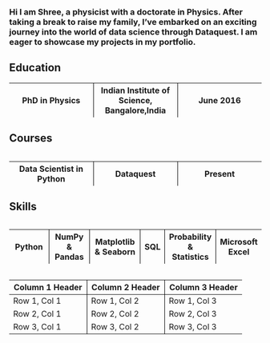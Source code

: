 ### Hi I am Shree, a physicist with a doctorate in Physics. After taking a break to raise my family, I’ve embarked on an exciting journey into the world of data science through Dataquest. I am eager to showcase my projects in my portfolio.


## Education
<table>
  <colgroup>
    <col style="width: 33%;">
    <col style="width: 33%;">
    <col style="width: 33%;">
  </colgroup>
  <thead>
    <tr>
      <th style="border-right: 1px solid #000;">PhD in Physics</th>
      <th style="border-right: 1px solid #000;">Indian Institute of Science, Bangalore,India</th>
      <th>June 2016</th>
    </tr>
  </thead>
  <table>
  

## Courses
<table>
  <colgroup>
    <col style="width: 33%;">
    <col style="width: 33%;">
    <col style="width: 33%;">
  </colgroup>
  <thead>
    <tr>
      <th style="border-right: 1px solid #000;">Data Scientist in Python</th>
      <th style="border-right: 1px solid #000;">Dataquest</th>
      <th>Present</th>
    </tr>
  </thead>
  <table>

## Skills
<table>
  <colgroup>
    <col style="width: 33%;">
    <col style="width: 33%;">
    <col style="width: 33%;">
  </colgroup>
  <thead>
    <tr>
      <th style="border-right: 1px solid #000;">Python</th>
      <th style="border-right: 1px solid #000;">NumPy & Pandas</th>
      <th style="border-right: 1px solid #000;">Matplotlib & Seaborn</th>
      <th style="border-right: 1px solid #000;">SQL</th>
      <th style="border-right: 1px solid #000;">Probability & Statistics</th>
      <th>Microsoft Excel</th>
    </tr>
  </thead>
  <table>

<table>
  <colgroup>
    <col style="width: 33%;">
    <col style="width: 33%;">
    <col style="width: 33%;">
  </colgroup>
  <thead>
    <tr>
      <th style="border-right: 1px solid #000;">Column 1 Header</th>
      <th style="border-right: 1px solid #000;">Column 2 Header</th>
      <th>Column 3 Header</th>
    </tr>
  </thead>
  <tbody>
    <tr>
      <td style="border-right: 1px solid #000;">Row 1, Col 1</td>
      <td style="border-right: 1px solid #000;">Row 1, Col 2</td>
      <td>Row 1, Col 3</td>
    </tr>
    <tr>
      <td style="border-right: 1px solid #000;">Row 2, Col 1</td>
      <td style="border-right: 1px solid #000;">Row 2, Col 2</td>
      <td>Row 2, Col 3</td>
    </tr>
    <tr>
      <td style="border-right: 1px solid #000;">Row 3, Col 1</td>
      <td style="border-right: 1px solid #000;">Row 3, Col 2</td>
      <td>Row 3, Col 3</td>
    </tr>
  </tbody>
</table>

